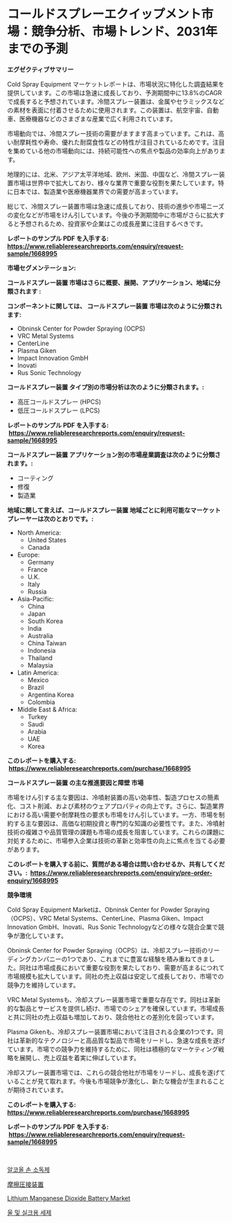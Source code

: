 <p><h1>コールドスプレーエクイップメント市場：競争分析、市場トレンド、2031年までの予測</h1></p><p><strong>エグゼクティブサマリー</strong></p>
<p><p>Cold Spray Equipment マーケットレポートは、市場状況に特化した調査結果を提供しています。この市場は急速に成長しており、予測期間中に13.8%のCAGRで成長すると予想されています。冷間スプレー装置は、金属やセラミックスなどの素材を表面に付着させるために使用されます。この装置は、航空宇宙、自動車、医療機器などのさまざまな産業で広く利用されています。</p><p>市場動向では、冷間スプレー技術の需要がますます高まっています。これは、高い耐摩耗性や寿命、優れた耐腐食性などの特性が注目されているためです。注目を集めている他の市場動向には、持続可能性への焦点や製品の効率向上があります。</p><p>地理的には、北米、アジア太平洋地域、欧州、米国、中国など、冷間スプレー装置市場は世界中で拡大しており、様々な業界で重要な役割を果たしています。特に日本では、製造業や医療機器業界での需要が高まっています。</p><p>総じて、冷間スプレー装置市場は急速に成長しており、技術の進歩や市場ニーズの変化などが市場をけん引しています。今後の予測期間中に市場がさらに拡大すると予想されるため、投資家や企業はこの成長産業に注目するべきです。</p></p>
<p><strong>レポートのサンプル PDF を入手する: <a href="https://www.reliableresearchreports.com/enquiry/request-sample/1668995">https://www.reliableresearchreports.com/enquiry/request-sample/1668995</a></strong></p>
<p><strong>市場セグメンテーション:</strong></p>
<p><strong> コールドスプレー装置 市場はさらに概要、展開、アプリケーション、地域に分類されます :</strong></p>
<p><strong>コンポーネントに関しては、 コールドスプレー装置 市場は次のように分類されます: &nbsp;</strong></p>
<p><ul><li>Obninsk Center for Powder Spraying (OCPS)</li><li>VRC Metal Systems</li><li>CenterLine</li><li>Plasma Giken</li><li>Impact Innovation GmbH</li><li>Inovati</li><li>Rus Sonic Technology</li></ul></p>
<p><strong> コールドスプレー装置 タイプ別の市場分析は次のように分類されます。:</strong></p>
<p><ul><li>高圧コールドスプレー (HPCS)</li><li>低圧コールドスプレー (LPCS)</li></ul></p>
<p><strong>レポートのサンプル PDF を入手する: &nbsp;<a href="https://www.reliableresearchreports.com/enquiry/request-sample/1668995">https://www.reliableresearchreports.com/enquiry/request-sample/1668995</a></strong></p>
<p><strong> コールドスプレー装置 アプリケーション別の市場産業調査は次のように分類されます。:</strong></p>
<p><ul><li>コーティング</li><li>修復</li><li>製造業</li></ul></p>
<p><strong>地域に関して言えば、コールドスプレー装置 地域ごとに利用可能なマーケットプレーヤーは次のとおりです。:</strong></p>
<p><ul>
    <li>
        North America:
        <ul>
            <li>United States</li>
            <li>Canada</li>
        </ul>
    </li>
    <li>
        Europe:
        <ul>
            <li>Germany</li>
            <li>France</li>
            <li>U.K.</li>
            <li>Italy</li>
            <li>Russia</li>
        </ul>
    </li>
    <li>
        Asia-Pacific:
        <ul>
            <li>China</li>
            <li>Japan</li>
            <li>South Korea</li>
            <li>India</li>
            <li>Australia</li>
            <li>China Taiwan</li>
            <li>Indonesia</li>
            <li>Thailand</li>
            <li>Malaysia</li>
        </ul>
    </li>
    <li>
        Latin America:
        <ul>
            <li>Mexico</li>
            <li>Brazil</li>
            <li>Argentina Korea</li>
            <li>Colombia</li>
        </ul>
    </li>
    <li>
        Middle East & Africa:
        <ul>
            <li>Turkey</li>
            <li>Saudi</li>
            <li>Arabia</li>
            <li>UAE</li>
            <li>Korea</li>
        </ul>
    </li>
    </ul></p>
<p><strong>このレポートを購入する: &nbsp;<a href="https://www.reliableresearchreports.com/purchase/1668995">https://www.reliableresearchreports.com/purchase/1668995</a></strong></p>
<p><strong>コールドスプレー装置 の主な推進要因と障壁 市場</strong></p>
<p><p>市場をけん引する主な要因は、冷噴射装置の高い効率性、製造プロセスの簡素化、コスト削減、および素材のウェアプロパティの向上です。さらに、製造業界における高い需要や耐摩耗性の要求も市場をけん引しています。一方、市場を制約する主な要因は、高価な初期投資と専門的な知識の必要性です。また、冷噴射技術の複雑さや品質管理の課題も市場の成長を阻害しています。これらの課題に対処するために、市場参入企業は技術の革新と効率性の向上に焦点を当てる必要があります。</p></p>
<p><strong>このレポートを購入する前に、質問がある場合は問い合わせるか、共有してください。:&nbsp; <a href="https://www.reliableresearchreports.com/enquiry/pre-order-enquiry/1668995">https://www.reliableresearchreports.com/enquiry/pre-order-enquiry/1668995</a></strong></p>
<p><strong>競争環境</strong></p>
<p><p>Cold Spray Equipment Marketは、Obninsk Center for Powder Spraying（OCPS）、VRC Metal Systems、CenterLine、Plasma Giken、Impact Innovation GmbH、Inovati、Rus Sonic Technologyなどの様々な競合企業で競争が激化しています。</p><p>Obninsk Center for Powder Spraying（OCPS）は、冷却スプレー技術のリーディングカンパニーの1つであり、これまでに豊富な経験を積み重ねてきました。同社は市場成長において重要な役割を果たしており、需要が高まるにつれて市場規模も拡大しています。同社の売上収益は安定して成長しており、市場での競争力を維持しています。</p><p>VRC Metal Systemsも、冷却スプレー装置市場で重要な存在です。同社は革新的な製品とサービスを提供し続け、市場でのシェアを確保しています。市場成長と共に同社の売上収益も増加しており、競合他社との差別化を図っています。</p><p>Plasma Gikenも、冷却スプレー装置市場において注目される企業の1つです。同社は革新的なテクノロジーと高品質な製品で市場をリードし、急速な成長を遂げています。市場での競争力を維持するために、同社は積極的なマーケティング戦略を展開し、売上収益を着実に伸ばしています。</p><p>冷却スプレー装置市場では、これらの競合他社が市場をリードし、成長を遂げていることが見て取れます。今後も市場競争が激化し、新たな機会が生まれることが期待されています。</p></p>
<p><strong>このレポートを購入する: &nbsp; <a href="https://www.reliableresearchreports.com/purchase/1668995">https://www.reliableresearchreports.com/purchase/1668995</a></strong></p>
<p><strong>レポートのサンプル PDF を入手する: &nbsp;<a href="https://www.reliableresearchreports.com/enquiry/request-sample/1668995">https://www.reliableresearchreports.com/enquiry/request-sample/1668995</a></strong><strong></strong></p>
<p>&nbsp;</p>
<p><p><a href="https://github.com/Elenrrera7685/Market-Research-Report-List-1/blob/main/743897915131.md">알코올 손 소독제</a></p><p><a href="https://github.com/ReyesKohler20231/Market-Research-Report-List-1/blob/main/277958416270.md">摩擦圧接装置</a></p><p><a href="https://github.com/Whitneyboyettebo9kiw7yr13/Market-Research-Report-List-1/blob/main/lithium-manganese-dioxide-battery-market.md">Lithium Manganese Dioxide Battery Market</a></p><p><a href="https://github.com/sammyUltyylrich9067856/Market-Research-Report-List-1/blob/main/231723715132.md">울 및 실크용 세제</a></p></p>